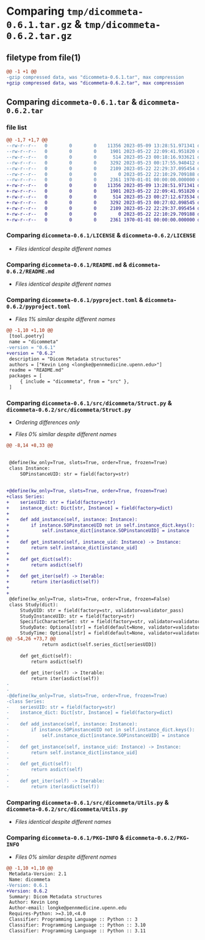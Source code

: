 # Comparing `tmp/dicommeta-0.6.1.tar.gz` & `tmp/dicommeta-0.6.2.tar.gz`

## filetype from file(1)

```diff
@@ -1 +1 @@
-gzip compressed data, was "dicommeta-0.6.1.tar", max compression
+gzip compressed data, was "dicommeta-0.6.2.tar", max compression
```

## Comparing `dicommeta-0.6.1.tar` & `dicommeta-0.6.2.tar`

### file list

```diff
@@ -1,7 +1,7 @@
--rw-r--r--   0        0        0    11356 2023-05-09 13:28:51.971341 dicommeta-0.6.1/LICENSE
--rw-r--r--   0        0        0     1901 2023-05-22 22:09:41.951820 dicommeta-0.6.1/README.md
--rw-r--r--   0        0        0      514 2023-05-23 00:18:16.933621 dicommeta-0.6.1/pyproject.toml
--rw-r--r--   0        0        0     3292 2023-05-23 00:17:55.940412 dicommeta-0.6.1/src/dicommeta/Struct.py
--rw-r--r--   0        0        0     2109 2023-05-22 22:29:37.095454 dicommeta-0.6.1/src/dicommeta/Utils.py
--rw-r--r--   0        0        0        0 2023-05-22 22:10:29.709188 dicommeta-0.6.1/src/dicommeta/__init__.py
--rw-r--r--   0        0        0     2361 1970-01-01 00:00:00.000000 dicommeta-0.6.1/PKG-INFO
+-rw-r--r--   0        0        0    11356 2023-05-09 13:28:51.971341 dicommeta-0.6.2/LICENSE
+-rw-r--r--   0        0        0     1901 2023-05-22 22:09:41.951820 dicommeta-0.6.2/README.md
+-rw-r--r--   0        0        0      514 2023-05-23 00:27:12.673534 dicommeta-0.6.2/pyproject.toml
+-rw-r--r--   0        0        0     3292 2023-05-23 00:27:02.098545 dicommeta-0.6.2/src/dicommeta/Struct.py
+-rw-r--r--   0        0        0     2109 2023-05-22 22:29:37.095454 dicommeta-0.6.2/src/dicommeta/Utils.py
+-rw-r--r--   0        0        0        0 2023-05-22 22:10:29.709188 dicommeta-0.6.2/src/dicommeta/__init__.py
+-rw-r--r--   0        0        0     2361 1970-01-01 00:00:00.000000 dicommeta-0.6.2/PKG-INFO
```

### Comparing `dicommeta-0.6.1/LICENSE` & `dicommeta-0.6.2/LICENSE`

 * *Files identical despite different names*

### Comparing `dicommeta-0.6.1/README.md` & `dicommeta-0.6.2/README.md`

 * *Files identical despite different names*

### Comparing `dicommeta-0.6.1/pyproject.toml` & `dicommeta-0.6.2/pyproject.toml`

 * *Files 1% similar despite different names*

```diff
@@ -1,10 +1,10 @@
 [tool.poetry]
 name = "dicommeta"
-version = "0.6.1"
+version = "0.6.2"
 description = "Dicom Metadata structures"
 authors = ["Kevin Long <longke@pennmedicine.upenn.edu>"]
 readme = "README.md"
 packages = [
     { include = "dicommeta", from = "src" },
 ]
```

### Comparing `dicommeta-0.6.1/src/dicommeta/Struct.py` & `dicommeta-0.6.2/src/dicommeta/Struct.py`

 * *Ordering differences only*

 * *Files 0% similar despite different names*

```diff
@@ -8,14 +8,33 @@
 
 
 @define(kw_only=True, slots=True, order=True, frozen=True)
 class Instance:
     SOPinstanceUID: str = field(factory=str)
 
 
+@define(kw_only=True, slots=True, order=True, frozen=True)
+class Series:
+    seriesUID: str = field(factory=str)
+    instance_dict: Dict[str, Instance] = field(factory=dict)
+
+    def add_instance(self, instance: Instance):
+        if instance.SOPinstanceUID not in self.instance_dict.keys():
+            self.instance_dict[instance.SOPinstanceUID] = instance
+
+    def get_instance(self, instance_uid: Instance) -> Instance:
+        return self.instance_dict[instance_uid]
+
+    def get_dict(self):
+        return asdict(self)
+
+    def get_iter(self) -> Iterable:
+        return iter(asdict(self))
+
+
 @define(kw_only=True, slots=True, order=True, frozen=False)
 class Study(dict):
     StudyUID: str = field(factory=str, validator=validator_pass)
     StudyInstanceUID: str = field(factory=str)
     SpecificCharacterSet: str = field(factory=str, validator=validator_pass)
     StudyDate: Optional[str] = field(default=None, validator=validator_parsable_date)
     StudyTime: Optional[str] = field(default=None, validator=validator_parsable_time)
@@ -54,26 +73,7 @@
             return asdict(self.series_dict[seriesUID])
 
     def get_dict(self):
         return asdict(self)
 
     def get_iter(self) -> Iterable:
         return iter(asdict(self))
-
-
-@define(kw_only=True, slots=True, order=True, frozen=True)
-class Series:
-    seriesUID: str = field(factory=str)
-    instance_dict: Dict[str, Instance] = field(factory=dict)
-
-    def add_instance(self, instance: Instance):
-        if instance.SOPinstanceUID not in self.instance_dict.keys():
-            self.instance_dict[instance.SOPinstanceUID] = instance
-
-    def get_instance(self, instance_uid: Instance) -> Instance:
-        return self.instance_dict[instance_uid]
-
-    def get_dict(self):
-        return asdict(self)
-
-    def get_iter(self) -> Iterable:
-        return iter(asdict(self))
```

### Comparing `dicommeta-0.6.1/src/dicommeta/Utils.py` & `dicommeta-0.6.2/src/dicommeta/Utils.py`

 * *Files identical despite different names*

### Comparing `dicommeta-0.6.1/PKG-INFO` & `dicommeta-0.6.2/PKG-INFO`

 * *Files 0% similar despite different names*

```diff
@@ -1,10 +1,10 @@
 Metadata-Version: 2.1
 Name: dicommeta
-Version: 0.6.1
+Version: 0.6.2
 Summary: Dicom Metadata structures
 Author: Kevin Long
 Author-email: longke@pennmedicine.upenn.edu
 Requires-Python: >=3.10,<4.0
 Classifier: Programming Language :: Python :: 3
 Classifier: Programming Language :: Python :: 3.10
 Classifier: Programming Language :: Python :: 3.11
```

